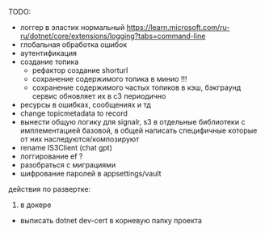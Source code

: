 TODO:
- логгер в эластик нормальный https://learn.microsoft.com/ru-ru/dotnet/core/extensions/logging?tabs=command-line
- глобальная обработка ошибок
- аутентификация
- создание топика
    - рефактор создание shorturl
    - сохранение содержимого топика в минио !!!
    - сохранение содержимого частых топиков в кэш, бэкграунд сервис обновляет их в с3 периодично
- ресурсы в ошибках, сообщениях и тд
- change topicmetadata to record
- вынести общую логику для signalr, s3 в отдельные библиотеки с имплементацией базовой, в общей написать специфичные которые от них наследуются/композируют
- rename IS3Client (chat gpt)
- логгирование ef ?
- разобраться с миграциями
- шифрование паролей в appsettings/vault

действия по развертке:
1) в докере
- выписать dotnet dev-cert в корневую папку проекта
